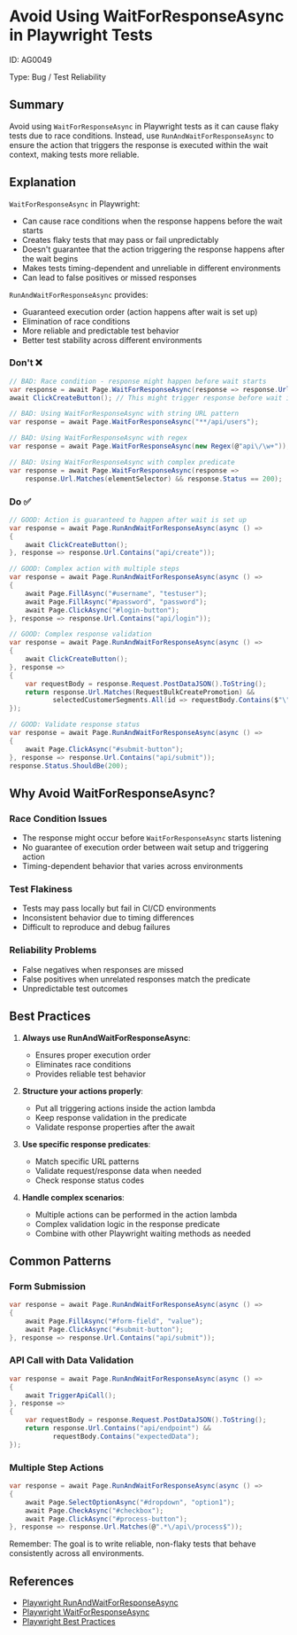 # Avoid Using WaitForResponseAsync in Playwright Tests

ID: AG0049

Type: Bug / Test Reliability

## Summary

Avoid using `WaitForResponseAsync` in Playwright tests as it can cause flaky tests due to race conditions. Instead, use `RunAndWaitForResponseAsync` to ensure the action that triggers the response is executed within the wait context, making tests more reliable.

## Explanation

`WaitForResponseAsync` in Playwright:
- Can cause race conditions when the response happens before the wait starts
- Creates flaky tests that may pass or fail unpredictably
- Doesn't guarantee that the action triggering the response happens after the wait begins
- Makes tests timing-dependent and unreliable in different environments
- Can lead to false positives or missed responses

`RunAndWaitForResponseAsync` provides:
- Guaranteed execution order (action happens after wait is set up)
- Elimination of race conditions
- More reliable and predictable test behavior
- Better test stability across different environments

### Don't ❌

```csharp
// BAD: Race condition - response might happen before wait starts
var response = await Page.WaitForResponseAsync(response => response.Url.Contains("api/create"));
await ClickCreateButton(); // This might trigger response before wait is active

// BAD: Using WaitForResponseAsync with string URL pattern
var response = await Page.WaitForResponseAsync("**/api/users");

// BAD: Using WaitForResponseAsync with regex
var response = await Page.WaitForResponseAsync(new Regex(@"api\/\w+"));

// BAD: Using WaitForResponseAsync with complex predicate
var response = await Page.WaitForResponseAsync(response => 
    response.Url.Matches(elementSelector) && response.Status == 200);
```

### Do ✅

```csharp
// GOOD: Action is guaranteed to happen after wait is set up
var response = await Page.RunAndWaitForResponseAsync(async () =>
{
    await ClickCreateButton();
}, response => response.Url.Contains("api/create"));

// GOOD: Complex action with multiple steps
var response = await Page.RunAndWaitForResponseAsync(async () =>
{
    await Page.FillAsync("#username", "testuser");
    await Page.FillAsync("#password", "password");
    await Page.ClickAsync("#login-button");
}, response => response.Url.Contains("api/login"));

// GOOD: Complex response validation
var response = await Page.RunAndWaitForResponseAsync(async () =>
{
    await ClickCreateButton();
}, response =>
{
    var requestBody = response.Request.PostDataJSON().ToString();
    return response.Url.Matches(RequestBulkCreatePromotion) &&
           selectedCustomerSegments.All(id => requestBody.Contains($"\"CustomerSegmentGroupId\":{id}"));
});

// GOOD: Validate response status
var response = await Page.RunAndWaitForResponseAsync(async () =>
{
    await Page.ClickAsync("#submit-button");
}, response => response.Url.Contains("api/submit"));
response.Status.ShouldBe(200);
```

## Why Avoid WaitForResponseAsync?

### Race Condition Issues
- The response might occur before `WaitForResponseAsync` starts listening
- No guarantee of execution order between wait setup and triggering action
- Timing-dependent behavior that varies across environments

### Test Flakiness
- Tests may pass locally but fail in CI/CD environments
- Inconsistent behavior due to timing differences
- Difficult to reproduce and debug failures

### Reliability Problems
- False negatives when responses are missed
- False positives when unrelated responses match the predicate
- Unpredictable test outcomes

## Best Practices

1. **Always use RunAndWaitForResponseAsync**:
   - Ensures proper execution order
   - Eliminates race conditions
   - Provides reliable test behavior

2. **Structure your actions properly**:
   - Put all triggering actions inside the action lambda
   - Keep response validation in the predicate
   - Validate response properties after the await

3. **Use specific response predicates**:
   - Match specific URL patterns
   - Validate request/response data when needed
   - Check response status codes

4. **Handle complex scenarios**:
   - Multiple actions can be performed in the action lambda
   - Complex validation logic in the response predicate
   - Combine with other Playwright waiting methods as needed

## Common Patterns

### Form Submission
```csharp
var response = await Page.RunAndWaitForResponseAsync(async () =>
{
    await Page.FillAsync("#form-field", "value");
    await Page.ClickAsync("#submit-button");
}, response => response.Url.Contains("api/submit"));
```

### API Call with Data Validation
```csharp
var response = await Page.RunAndWaitForResponseAsync(async () =>
{
    await TriggerApiCall();
}, response =>
{
    var requestBody = response.Request.PostDataJSON().ToString();
    return response.Url.Contains("api/endpoint") && 
           requestBody.Contains("expectedData");
});
```

### Multiple Step Actions
```csharp
var response = await Page.RunAndWaitForResponseAsync(async () =>
{
    await Page.SelectOptionAsync("#dropdown", "option1");
    await Page.CheckAsync("#checkbox");
    await Page.ClickAsync("#process-button");
}, response => response.Url.Matches(@".*\/api\/process$"));
```

Remember: The goal is to write reliable, non-flaky tests that behave consistently across all environments.

## References

- [Playwright RunAndWaitForResponseAsync](https://playwright.dev/dotnet/docs/api/class-page#page-run-and-wait-for-response)
- [Playwright WaitForResponseAsync](https://playwright.dev/dotnet/docs/api/class-page#page-wait-for-response)
- [Playwright Best Practices](https://playwright.dev/dotnet/docs/best-practices)
